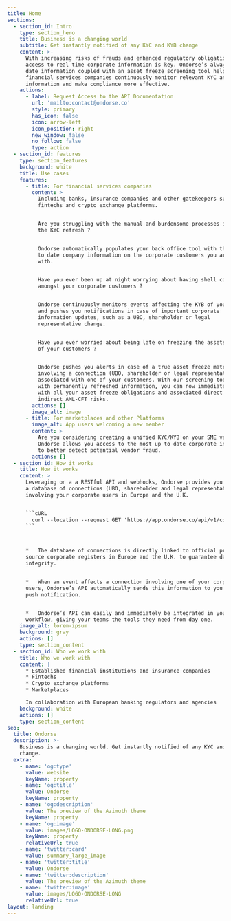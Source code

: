 ```yaml
---
title: Home
sections:
  - section_id: Intro
    type: section_hero
    title: Business is a changing world
    subtitle: Get instantly notified of any KYC and KYB change
    content: >-
      With increasing risks of frauds and enhanced regulatory obligations,
      access to real time corporate information is key. Ondorse’s always up to
      date information coupled with an asset freeze screening tool helps
      financial services companies continuously monitor relevant KYC and KYB
      information and make compliance more effective.
    actions:
      - label: Request Access to the API Documentation
        url: 'mailto:contact@ondorse.co'
        style: primary
        has_icon: false
        icon: arrow-left
        icon_position: right
        new_window: false
        no_follow: false
        type: action
  - section_id: features
    type: section_features
    background: white
    title: Use cases
    features:
      - title: For financial services companies
        content: >
          Including banks, insurance companies and other gatekeepers such as
          fintechs and crypto exchange platforms.  


          Are you struggling with the manual and burdensome processes induced by
          the KYC refresh ? 


          Ondorse automatically populates your back office tool with the most up
          to date company information on the corporate customers you are engaged
          with. 


          Have you ever been up at night worrying about having shell companies
          amongst your corporate customers ? 


          Ondorse continuously monitors events affecting the KYB of your users
          and pushes you notifications in case of important corporate
          information updates, such as a UBO, shareholder or legal
          representative change. 


          Have you ever worried about being late on freezing the assets of one
          of your customers ? 


          Ondorse pushes you alerts in case of a true asset freeze match
          involving a connection (UBO, shareholder or legal representative)
          associated with one of your customers. With our screening tool fed
          with permanently refreshed information, you can now immediately comply
          with all your asset freeze obligations and associated direct and
          indirect AML-CFT risks.
        actions: []
        image_alt: image
      - title: For marketplaces and other Platforms
        image_alt: App users welcoming a new member
        content: >
          Are you considering creating a unified KYC/KYB on your SME vendors ?
          Ondorse allows you access to the most up to date corporate information
          to better detect potential vendor fraud.
        actions: []
  - section_id: How it works
    title: How it works
    content: >
      Leveraging on a a RESTful API and webhooks, Ondorse provides you access to
      a database of connections (UBO, shareholder and legal representative)
      involving your corporate users in Europe and the U.K.


      ```cURL
        curl --location --request GET 'https://app.ondorse.co/api/v1/companies/:companyId'
      ```



      *   The database of connections is directly linked to official primary
      source corporate registers in Europe and the U.K. to guarantee data
      integrity.


      *   When an event affects a connection involving one of your corporate
      users, Ondorse’s API automatically sends this information to you via a
      push notification.


      *   Ondorse’s API can easily and immediately be integrated in your
      workflow, giving your teams the tools they need from day one.
    image_alt: lorem-ipsum
    background: gray
    actions: []
    type: section_content
  - section_id: Who we work with
    title: Who we work with
    content: |
      * Established financial institutions and insurance companies
      * Fintechs
      * Crypto exchange platforms
      * Marketplaces

      In collaboration with European banking regulators and agencies
    background: white
    actions: []
    type: section_content
seo:
  title: Ondorse
  description: >-
    Business is a changing world. Get instantly notified of any KYC and KYB
    change.
  extra:
    - name: 'og:type'
      value: website
      keyName: property
    - name: 'og:title'
      value: Ondorse
      keyName: property
    - name: 'og:description'
      value: The preview of the Azimuth theme
      keyName: property
    - name: 'og:image'
      value: images/LOGO-ONDORSE-LONG.png
      keyName: property
      relativeUrl: true
    - name: 'twitter:card'
      value: summary_large_image
    - name: 'twitter:title'
      value: Ondorse
    - name: 'twitter:description'
      value: The preview of the Azimuth theme
    - name: 'twitter:image'
      value: images/LOGO-ONDORSE-LONG
      relativeUrl: true
layout: landing
---
```

